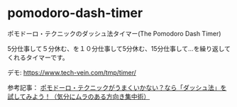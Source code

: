 # pomodoro-dash-timer
ポモドーロ・テクニックのダッシュ法タイマー(The Pomodoro Dash Timer)

5分仕事して５分休む、を１０分仕事して5分休む、15分仕事して…を繰り返してくれるタイマーです。

デモ: https://www.tech-vein.com/tmp/timer/

参考記事： [ポモドーロ・テクニックがうまくいかない？なら「ダッシュ法」を試してみよう！（気分にムラのある方向き集中術）](https://mgn.co.jp/dash-concentration/)
